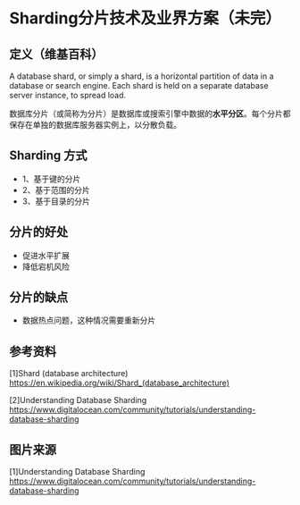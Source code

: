 # Sharding分片技术及业界方案（未完）


## 定义（维基百科）

A database shard, or simply a shard, is a horizontal partition of data in a database or search engine. Each shard is held on a separate database server instance, to spread load.

数据库分片（或简称为分片）是数据库或搜索引擎中数据的**水平分区**。每个分片都保存在单独的数据库服务器实例上，以分散负载。


## Sharding 方式

* 1、基于键的分片
* 2、基于范围的分片
* 3、基于目录的分片

## 分片的好处
* 促进水平扩展
* 降低宕机风险

## 分片的缺点
* 数据热点问题，这种情况需要重新分片



## 参考资料
[1]Shard (database architecture)
https://en.wikipedia.org/wiki/Shard_(database_architecture)

[2]Understanding Database Sharding
https://www.digitalocean.com/community/tutorials/understanding-database-sharding

## 图片来源
[1]Understanding Database Sharding
https://www.digitalocean.com/community/tutorials/understanding-database-sharding
